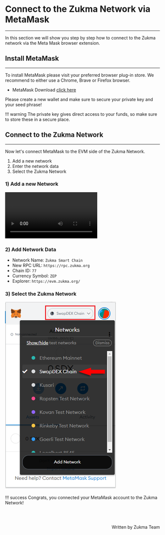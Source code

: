 # <b>Connect to the Zukma Network via MetaMask</b>
---

In this section we will show you step by step how to connect to the Zukma network via the Meta Mask browser extension.


## **Install MetaMask**
---

To install MetaMask please visit your preferred browser plug-in store. We recommend to either use a Chrome, Brave or Firefox browser.

- MetaMask Download [click here](https://metamask.io/download)

Please create a new wallet and make sure to secure your private key and your seed phrase!

!!! warning
    The private key gives direct access to your funds, so make sure to store these in a secure place.

## **Connect to the Zukma Network**
---

Now let's connect MetaMask to the EVM side of the Zukma Network.

1. Add a new network
2. Enter the network data
3. Select the Zukma Network

### **1) Add a new Network**

![type:video](assets/mm-connect.mp4)


### **2) Add Network Data**

- Network Name: `Zukma Smart Chain`
- New RPC URL: `https://rpc.zukma.org`
- Chain ID: `77`
- Currency Symbol: `ZEP`
- Explorer: `https://evm.zukma.org/`

### **3) Select the Zukma Network**

![img](assets/select-zukma.png#center)


!!! success
    Congrats, you connected your MetaMask account to the Zukma Network!

<br></br>

<p align=right> Written by Zukma Team </p>
